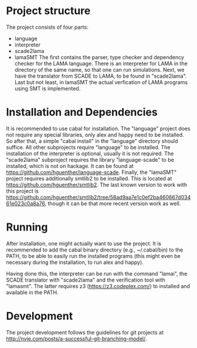 Project structure
================

The project consists of four parts:
 * language
 * interpreter
 * scade2lama
 * lamaSMT
The first contains the parser, type checker and dependency checker for the LAMA
language.
There is an interpreter for LAMA in the directory of the same name, so that one
can run simulations.
Next, we have the translator from SCADE to LAMA, to be found in "scade2lama".
Last but not least, in lamaSMT the actual verfication of LAMA programs using SMT
is implemented.

Installation and Dependencies
==============

It is recommended to use cabal for installation.
The "language" project does not require any special libraries, only alex and
happy need to be installed.
So after that, a simple "cabal install" in the "language" directory should
suffice.
All other subprojects require "language" to be installed.
The installation of the interpreter is optional, usually it is not required.
The "scade2lama" subproject requires the library "language-scade" to be
installed, which is not on hackage.
It can be found at https://github.com/hguenther/language-scade.
Finally, the "lamaSMT" project requires additionally smtlib2 to be installed.
This is located at https://github.com/hguenther/smtlib2.
The last known version to work with this project is
https://github.com/hguenther/smtlib2/tree/58ad9aa7e1c0ef2ba460667d03461e023c0a8a76,
though it can be that more recent version work as well.

Running
========

After installation, one might actually want to use the project.
It is recommended to add the cabal binary directory (e.g., ~/.cabal/bin) to the
PATH, to be able to easily run the installed programs (this might even be
necessary during the installation, to run alex and happy).

Having done this, the interpreter can be run with the command "lamai", the SCADE
translator with "scade2lama" and the verification tool with "lamasmt".
The latter requires z3 (https://z3.codeplex.com/) to installed and available in
the PATH.

Development
===========

The project development follows the guidelines for git projects at
http://nvie.com/posts/a-successful-git-branching-model/.
